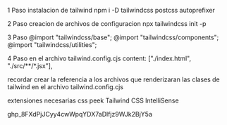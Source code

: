 
1 Paso 
instalacion de tailwind
npm i -D tailwindcss postcss autoprefixer 

2 Paso 
creacion de archivos de configuracion
npx tailwindcss init -p 

3 Paso 
@import "tailwindcss/base"; 
@import "tailwindcss/components"; 
@import "tailwindcss/utilities"; 

4 Paso en el archivo tailwind.config.cjs
content: ["./index.html", "./src/**/*.jsx"], 

recordar crear la referencia a los archivos que renderizaran las clases de tailwind en el archivo tailwind.config.cjs

extensiones necesarias
css peek
Tailwind CSS IntelliSense


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